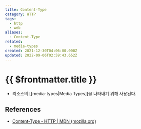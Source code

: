 ```yaml
---
title: Content-Type
category: HTTP
tags:
  - http
  - web
aliases:
  - Content-Type
related:
  - media-types
created: 2021-12-30T04:06:00.000Z
updated: 2022-09-06T02:59:43.652Z
---
```


# {{ $frontmatter.title }}

- 리소스의 [[media-types|Media Types]]을 나타내기 위해 사용된다.

## References

- [Content-Type - HTTP | MDN (mozilla.org)](https://developer.mozilla.org/ko/docs/Web/HTTP/Headers/Content-Type)
